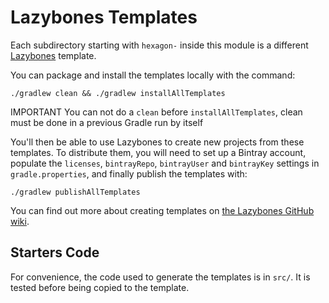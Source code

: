 
# Lazybones Templates

Each subdirectory starting with `hexagon-` inside this module is a different [Lazybones] template.

You can package and install the templates locally with the command:

    ./gradlew clean && ./gradlew installAllTemplates

IMPORTANT You can not do a `clean` before `installAllTemplates`, clean must be done in a previous
Gradle run by itself

You'll then be able to use Lazybones to create new projects from these templates. To distribute
them, you will need to set up a Bintray account, populate the `licenses`, `bintrayRepo`,
`bintrayUser` and `bintrayKey` settings in `gradle.properties`, and finally publish the templates
with:

    ./gradlew publishAllTemplates

You can find out more about creating templates on [the Lazybones GitHub wiki].

[the Lazybones GitHub wiki]: https://github.com/pledbrook/lazybones/wiki/Template-developers-guide
[Lazybones]: https://github.com/pledbrook/lazybones

## Starters Code

For convenience, the code used to generate the templates is in `src/`. It is tested before being
copied to the template.
